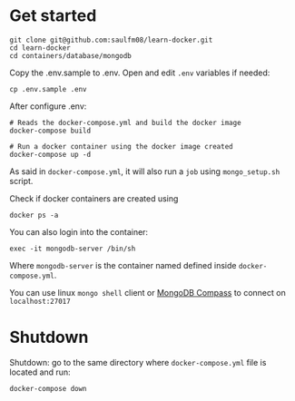 # Get started

```
git clone git@github.com:saulfm08/learn-docker.git
cd learn-docker
cd containers/database/mongodb
```

Copy the .env.sample to .env. Open and edit `.env` variables if needed:
```
cp .env.sample .env
```

After configure .env:
```
# Reads the docker-compose.yml and build the docker image
docker-compose build

# Run a docker container using the docker image created
docker-compose up -d
```

As said in `docker-compose.yml`, it will also run a `job` using `mongo_setup.sh` script.

Check if docker containers are created using 
```
docker ps -a
```

You can also login into the container:
```
exec -it mongodb-server /bin/sh
```

Where `mongodb-server` is the container named defined inside `docker-compose.yml`.

You can use linux `mongo shell` client or [MongoDB Compass](https://www.mongodb.com/try/download/compass) to connect on `localhost:27017`

# Shutdown
Shutdown: go to the same directory where `docker-compose.yml` file is located and run:
```
docker-compose down
```